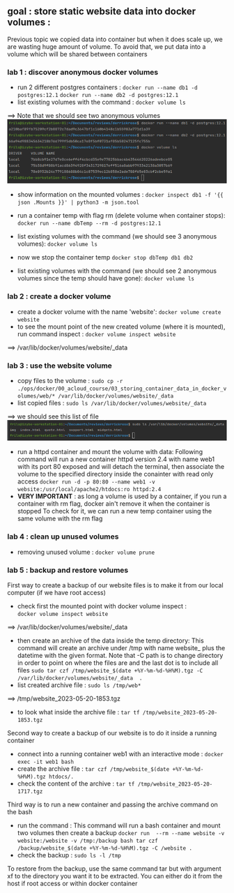 ## goal : store static website data into docker volumes :
Previous topic we copied data into container but when it does scale up, we are wasting huge amount of volume.
To avoid that, we put data into a volume which will be shared between containers

### lab 1 : discover anonymous docker volumes

* run 2 different postgres containers :
  `docker run --name db1 -d postgres:12.1`
  `docker run --name db2 -d postgres:12.1`
* list existing volumes with the command :
  `docker volume ls`

==> Note that we should see two anonymous volumes 
![docker_volume_ls.png](docker_volume_ls.png)

* show information on the mounted volumes :
  `docker inspect db1 -f '{{ json .Mounts }}' | python3 -m json.tool`

* run a container temp with flag rm (delete volume when container stops):
  `docker run --name dbTemp --rm -d postgres:12.1`
* list existing volumes with the command (we should see 3 anonymous volumes):
  `docker volume ls`
* now we stop the container temp 
  `docker stop dbTemp db1 db2`
* list existing volumes with the command (we should see 2 anonymous volumes since the temp should have gone):
  `docker volume ls`

### lab 2 : create a docker volume

* create a docker volume with the name 'website':
  `docker volume create website`
* to see the mount point of the new created volume (where it is mounted), run command inspect :
  `docker volume inspect website`

==> /var/lib/docker/volumes/website/_data

### lab 3 : use the website volume

* copy files to the volume :
  `sudo cp -r ./ops/docker/00_acloud_course/03_storing_container_data_in_docker_volumes/web/* /var/lib/docker/volumes/website/_data`
* list copied files :
  `sudo ls /var/lib/docker/volumes/website/_data`

==> we should see this list of file 
![copied_files.png](copied_files.png)
* run a httpd container and mount the volume with data:
Following command will run a new container httpd version 2.4 with name web1 with its port 80 exposed and will detach the terminal, 
then associate the volume to the specified directory inside the conainter with read only access
 `docker run -d -p 80:80 --name web1 -v website:/usr/local/apache2/htdocs:ro httpd:2.4`
* **VERY IMPORTANT** : as long a volume is used by a container, if you run a container with rm flag, docker ain't remove it when the container is stopped
To check for it, we can run a new temp container using the same volume with the rm flag 

### lab 4 : clean up unused volumes

* removing unused volume :
  `docker volume prune`

### lab 5 : backup and restore volumes

First way to create a backup of our website files is to make it from our local computer (if we have root access)
* check first the mounted point with docker volume inspect :  
  `docker volume inspect website`

==> /var/lib/docker/volumes/website/_data

* then create an archive of the data inside the temp directory:
This command will create an archive under /tmp with name website_ plus the datetime with the given format.
Note that -C path is to change directory in order to point on where the files are and the last dot is to include all files
  `sudo tar czf /tmp/website_$(date +%Y-%m-%d-%H%M).tgz -C /var/lib/docker/volumes/website/_data  .`
* list created archive file : 
  `sudo ls /tmp/web*`

==> /tmp/website_2023-05-20-1853.tgz
* to look what inside the archive file :
  `tar tf /tmp/website_2023-05-20-1853.tgz`

Second way to create a backup of our website is to do it inside a running container
* connect into a running container web1 with an interactive mode :
  `docker exec -it web1 bash`
* create the archive file :
  `tar czf /tmp/website_$(date +%Y-%m-%d-%H%M).tgz htdocs/.`
* check the content of the archive :
  `tar tf /tmp/website_2023-05-20-1717.tgz`

Third way is to run a new container and passing the archive command on the bash
* run the command :
This command will run a bash container and mount two volumes then create a backup 
  `docker run  --rm --name website -v website:/website -v /tmp:/backup bash tar czf /backup/website_$(date +%Y-%m-%d-%H%M).tgz -C /website .`
* check the backup :
  `sudo ls -l /tmp`

To restore from the backup, use the same command tar but with argument xf to the directory you want it to be extracted.
You can either do it from the host if root access or within docker container 
